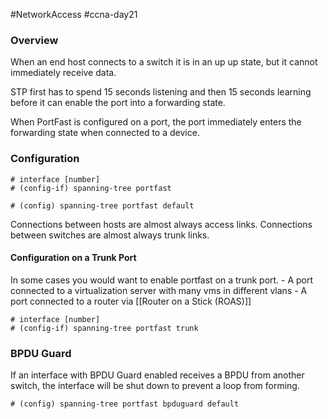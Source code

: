 #NetworkAccess #ccna-day21

### Overview
When an end host connects to a switch it is in an up up state, but it cannot immediately receive data.

STP first has to spend 15 seconds listening and then 15 seconds learning before it can enable the port into a forwarding state.

When PortFast is configured on a port, the port immediately enters the forwarding state when connected to a device.

### Configuration
```
# interface [number]
# (config-if) spanning-tree portfast
```

```ios
# (config) spanning-tree portfast default
```

Connections between hosts are almost always access links. Connections between switches are almost always trunk links.

#### Configuration on a Trunk Port
In some cases you would want to enable portfast on a trunk port.
	- A port connected to a virtualization server with many vms in different vlans
	- A port connected to a router via [[Router on a Stick (ROAS)]]

```ios
# interface [number]
# (config-if) spanning-tree portfast trunk
```

### BPDU Guard
If an interface with BPDU Guard enabled receives a BPDU from another switch, the interface will be shut down to prevent a loop from forming.

```ios
# (config) spanning-tree portfast bpduguard default
```